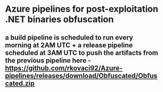 # Azure pipelines for post-exploitation .NET binaries obfuscation
## a build pipeline is scheduled to run every morning at 2AM UTC + a release pipeline scheduled at 3AM UTC to push the artifacts from the previous pipeline here - https://github.com/rkovaci92/Azure-pipelines/releases/download/Obfuscated/Obfuscated.zip 
